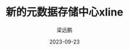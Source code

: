 ---
layout:     post 
slug:      "next-metadata-store-with-xline"
title:      "新的元数据存储中心xline"
subtitle:   ""
description: ""
date:       2023-09-23
author:     "梁远鹏"
image: "/img/banner-pexels.jpg"
published: false
wip: true
tags:
    - xline
    - cncf
    - kubernetes
    - rust
categories: 
    - kubernetes
---    
